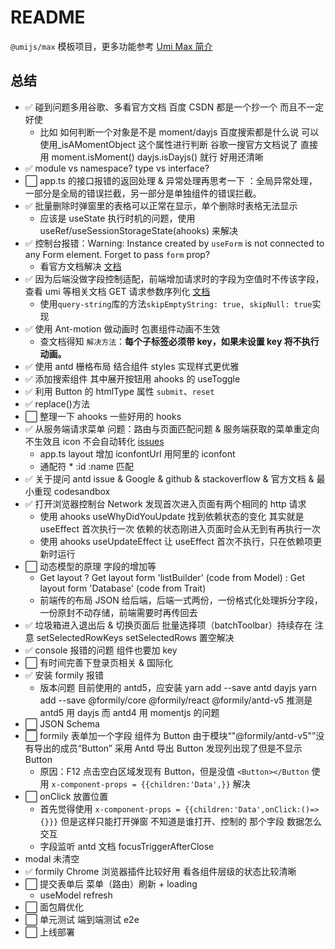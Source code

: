 # README

`@umijs/max` 模板项目，更多功能参考 [Umi Max 简介](https://umijs.org/docs/max/introduce)

## 总结

- ✅ 碰到问题多用谷歌、多看官方文档 百度 CSDN 都是一个抄一个 而且不一定好使
  - 比如 如何判断一个对象是不是 moment/dayjs 百度搜索都是什么说 可以使用\_isAMomentObject 这个属性进行判断 谷歌一搜官方文档说了 直接用 moment.isMoment() dayjs.isDayjs() 就行 好用还清晰
- ✅ module vs namespace? type vs interface?
- ⬜ app.ts 的接口报错的返回处理 & 异常处理再思考一下 ：全局异常处理，一部分是全局的错误拦截，另一部分是单独组件的错误拦截。
- ✅ 批量删除时弹窗里的表格可以正常在显示，单个删除时表格无法显示
  - 应该是 useState 执行时机的问题，使用 useRef/useSessionStorageState(ahooks) 来解决
- ✅ 控制台报错：Warning: Instance created by `useForm` is not connected to any Form element. Forget to pass `form` prop?
  - 看官方文档解决 [文档](https://ant.design/components/form-cn#%E4%B8%BA%E4%BD%95%E5%9C%A8-modal-%E4%B8%AD%E8%B0%83%E7%94%A8-form-%E6%8E%A7%E5%88%B6%E5%8F%B0%E4%BC%9A%E6%8A%A5%E9%94%99)
- ✅ 因为后端没做字段控制适配，前端增加请求时的字段为空值时不传该字段，查看 umi 等相关文档 GET 请求参数序列化 [文档](https://umijs.org/docs/max/request#get-%E8%AF%B7%E6%B1%82%E5%8F%82%E6%95%B0%E5%BA%8F%E5%88%97%E5%8C%96)
  - 使用`query-string`库的方法`skipEmptyString: true, skipNull: true`实现
- ✅ 使用 Ant-motion 做动画时 包裹组件动画不生效
  - 查文档得知 `解决方法`：**每个子标签必须带 key，如果未设置 key 将不执行动画。**
- ✅ 使用 antd 栅格布局 结合组件 styles 实现样式更优雅
- ✅ 添加搜索组件 其中展开按钮用 ahooks 的 useToggle
- ✅ 利用 Button 的 htmlType 属性 `submit`、`reset`
- ✅ replace()方法
- ⬜ 整理一下 ahooks 一些好用的 hooks
- ✅ 从服务端请求菜单 问题：路由与页面匹配问题 & 服务端获取的菜单重定向不生效且 icon 不会自动转化 [issues](https://github.com/ant-design/ant-design-pro/issues/8101)
  - app.ts layout 增加 iconfontUrl 用阿里的 iconfont
  - 通配符 \* :id :name 匹配
- ✅ 关于提问 antd issue & Google & github & stackoverflow & 官方文档 & 最小重现 codesandbox
- ✅ 打开浏览器控制台 Network 发现首次进入页面有两个相同的 http 请求
  - 使用 ahooks useWhyDidYouUpdate 找到依赖状态的变化 其实就是 useEffect 首次执行一次 依赖的状态刚进入页面时会从无到有再执行一次
  - 使用 ahooks useUpdateEffect 让 useEffect 首次不执行，只在依赖项更新时运行
- ⬜ 动态模型的原理 字段的增加等
  - Get layout ? Get layout form 'listBuilder' (code from Model) : Get layout form 'Database' (code from Trait)
  - 前端传的布局 JSON 给后端，后端一式两份，一份格式化处理拆分字段，一份原封不动存储，前端需要时再传回去
- ✅ 垃圾箱进入退出后 & 切换页面后 批量选择项（batchToolbar）持续存在 注意 setSelectedRowKeys setSelectedRows 置空解决
- ✅ console 报错的问题 <Col> 组件也要加 key
- ⬜ 有时间完善下登录页相关 & 国际化
- ✅ 安装 formily 报错
  - 版本问题 目前使用的 antd5，应安装 yarn add --save antd dayjs yarn add --save @formily/core @formily/react @formily/antd-v5 推测是 antd5 用 dayjs 而 antd4 用 momentjs 的问题
- ⬜ JSON Schema
- ⬜ formily 表单加一个字段 组件为 Button 由于模块“"@formily/antd-v5"”没有导出的成员“Button” 采用 Antd 导出 Button 发现列出现了但是不显示 Button
  - 原因：F12 点击空白区域发现有 Button，但是没值 `<Button></Button` 使用 `x-component-props = {{children:'Data',}}` 解决
- ⬜ onClick 放置位置
  - 首先觉得使用 `x-component-props = {{children:'Data',onClick:()=>{}}}` 但是这样只能打开弹窗 不知道是谁打开、控制的 那个字段 数据怎么交互
  - 字段监听 antd 文档 focusTriggerAfterClose
- modal 未清空
- ✅ formily Chrome 浏览器插件比较好用 看各组件层级的状态比较清晰
- ⬜ 提交表单后 菜单（路由）刷新 + loading
  - useModel refresh
- ⬜ 面包屑优化
- ⬜ 单元测试 端到端测试 e2e
- ⬜ 上线部署
